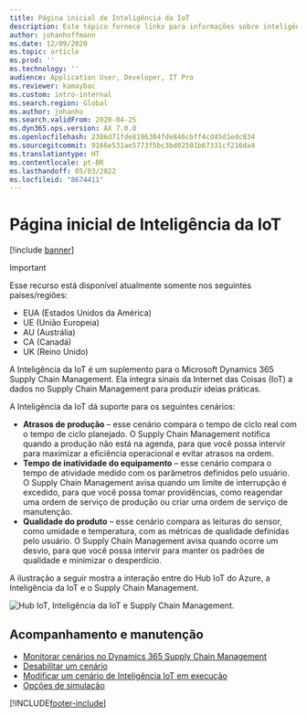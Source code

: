 ```yaml
---
title: Página inicial de Inteligência da IoT
description: Este tópico fornece links para informações sobre inteligência IoT.
author: johanhoffmann
ms.date: 12/09/2020
ms.topic: article
ms.prod: ''
ms.technology: ''
audience: Application User, Developer, IT Pro
ms.reviewer: kamaybac
ms.custom: intro-internal
ms.search.region: Global
ms.author: johanho
ms.search.validFrom: 2020-04-25
ms.dyn365.ops.version: AX 7.0.0
ms.openlocfilehash: 2386d71fde8196304fde846cbff4cd45d1edc834
ms.sourcegitcommit: 9166e531ae5773f5bc3bd02501b67331cf216da4
ms.translationtype: HT
ms.contentlocale: pt-BR
ms.lasthandoff: 05/03/2022
ms.locfileid: "8674411"
---
```

# <a name="iot-intelligence-home-page"></a>Página inicial de Inteligência da IoT

[!include [banner](../../includes/banner.md)]

> [!IMPORTANT]
> Esse recurso está disponível atualmente somente nos seguintes países/regiões:
>
> - EUA (Estados Unidos da América)
> - UE (União Europeia)
> - AU (Austrália)
> - CA (Canadá)
> - UK (Reino Unido)

A Inteligência da IoT é um suplemento para o Microsoft Dynamics 365 Supply Chain Management. Ela integra sinais da Internet das Coisas (IoT) a dados no Supply Chain Management para produzir ideias práticas.

A Inteligência da IoT dá suporte para os seguintes cenários:

- **Atrasos de produção** – esse cenário compara o tempo de ciclo real com o tempo de ciclo planejado. O Supply Chain Management notifica quando a produção não está na agenda, para que você possa intervir para maximizar a eficiência operacional e evitar atrasos na ordem.
- **Tempo de inatividade do equipamento** – esse cenário compara o tempo de atividade medido com os parâmetros definidos pelo usuário. O Supply Chain Management avisa quando um limite de interrupção é excedido, para que você possa tomar providências, como reagendar uma ordem de serviço de produção ou criar uma ordem de serviço de manutenção.
- **Qualidade do produto** – esse cenário compara as leituras do sensor, como umidade e temperatura, com as métricas de qualidade definidas pelo usuário. O Supply Chain Management avisa quando ocorre um desvio, para que você possa intervir para manter os padrões de qualidade e minimizar o desperdício.

A ilustração a seguir mostra a interação entre do Hub IoT do Azure, a Inteligência da IoT e o Supply Chain Management.

![Hub IoT, Inteligência da IoT e Supply Chain Management.](media/iot_intelligence.png)

<!-- KFM: hide setup info for now

## Setup

You can set up and configure IoT Intelligence without writing any code. Here are the basic steps.

1. [Set up Azure resources](iot-azure-setup.md) – Create an IoT hub, a Redis cache, and a key vault that can be accessed from Supply Chain Management.
2. [Message schema formats for IoT Hub](iot-schema-format.md) – Configure your devices to send messages to IoT Hub, and define the JavaScript Object Notation (JSON) message format.
3. In Feature Management, enable the IoT Intelligence feature flag. 
4. [Install the IoT Intelligence add-in in Microsoft Dynamics Lifecycle Services (LCS)](iot-lcs-setup.md) – Install the add-in in LCS, and configure the Azure secrets.
5. [Set up metrics](iot-metrics-setup.md) – Set up metrics in Supply Chain Management.
6. [Scenario setup](iot-scenario-setup.md) – Set up the scenarios in Supply Chain Management.

-->

## <a name="tracking-and-maintenance"></a>Acompanhamento e manutenção

- [Monitorar cenários no Dynamics 365 Supply Chain Management](iot-management.md#monitor-scenarios)
- [Desabilitar um cenário](iot-scenario-setup.md#disable-a-scenario)
- [Modificar um cenário de Inteligência IoT em execução](iot-management.md#modify-a-running-iot-intelligence-scenario)
- [Opções de simulação](iot-management.md#simulation-options)


[!INCLUDE[footer-include](../../includes/footer-banner.md)]